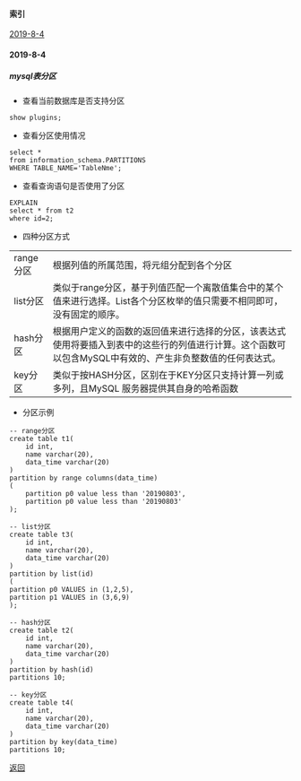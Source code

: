 #### 索引
[2019-8-4](#2019-8-4)
#### 2019-8-4
##### mysql表分区
- 查看当前数据库是否支持分区

```
show plugins;
```

- 查看分区使用情况
  
```
select *
from information_schema.PARTITIONS
WHERE TABLE_NAME='TableNme';
```

- 查看查询语句是否使用了分区

```
EXPLAIN
select * from t2
where id=2;
```

- 四种分区方式

| | |
| -- | -- |
| range分区 | 根据列值的所属范围，将元组分配到各个分区 |
| list分区 | 类似于range分区，基于列值匹配一个离散值集合中的某个值来进行选择。List各个分区枚举的值只需要不相同即可，没有固定的顺序。 |
| hash分区 | 根据用户定义的函数的返回值来进行选择的分区，该表达式使用将要插入到表中的这些行的列值进行计算。这个函数可以包含MySQL中有效的、产生非负整数值的任何表达式。 |
| key分区 | 类似于按HASH分区，区别在于KEY分区只支持计算一列或多列，且MySQL 服务器提供其自身的哈希函数 |

- 分区示例

```
-- range分区
create table t1(
    id int,
    name varchar(20),
    data_time varchar(20)
)
partition by range columns(data_time)
(
    partition p0 value less than '20190803',
    partition p0 value less than '20190803'
);

-- list分区
create table t3(
    id int,
    name varchar(20),
    data_time varchar(20)
)
partition by list(id)
(
partition p0 VALUES in (1,2,5),
partition p1 VALUES in (3,6,9)
);

-- hash分区
create table t2(
    id int,
    name varchar(20),
    data_time varchar(20)
)
partition by hash(id)
partitions 10;

-- key分区
create table t4(
    id int,
    name varchar(20),
    data_time varchar(20)
)
partition by key(data_time)
partitions 10;
```

[返回](#索引)
